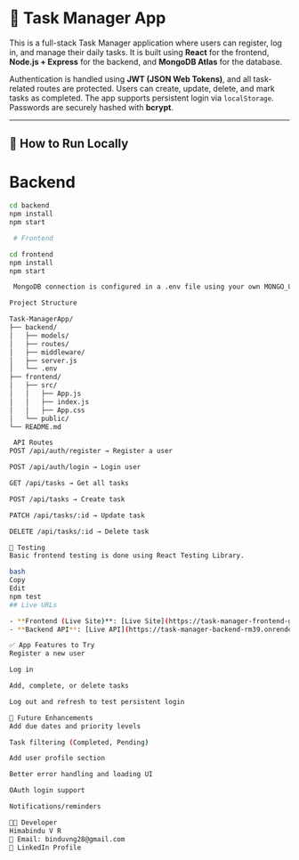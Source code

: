# 📝 Task Manager App

This is a full-stack Task Manager application where users can register, log in, and manage their daily tasks. It is built using **React** for the frontend, **Node.js + Express** for the backend, and **MongoDB Atlas** for the database.

Authentication is handled using **JWT (JSON Web Tokens)**, and all task-related routes are protected. Users can create, update, delete, and mark tasks as completed. The app supports persistent login via `localStorage`. Passwords are securely hashed with **bcrypt**.

---

## 🔧 How to Run Locally

# Backend

```bash
cd backend
npm install
npm start

 # Frontend

cd frontend
npm install
npm start

 MongoDB connection is configured in a .env file using your own MONGO_URI and JWT_SECRET.

Project Structure

Task-ManagerApp/
├── backend/
│   ├── models/
│   ├── routes/
│   ├── middleware/
│   ├── server.js
│   └── .env
├── frontend/
│   ├── src/
│   │   ├── App.js
│   │   ├── index.js
│   │   ├── App.css
│   └── public/
└── README.md

 API Routes
POST /api/auth/register → Register a user

POST /api/auth/login → Login user

GET /api/tasks → Get all tasks

POST /api/tasks → Create task

PATCH /api/tasks/:id → Update task

DELETE /api/tasks/:id → Delete task

🧪 Testing
Basic frontend testing is done using React Testing Library.

bash
Copy
Edit
npm test
## Live URLs

- **Frontend (Live Site)**: [Live Site](https://task-manager-frontend-git-main-himabindu-v-rs-projects.vercel.app)
- **Backend API**: [Live API](https://task-manager-backend-rm39.onrender.com)

✅ App Features to Try
Register a new user

Log in

Add, complete, or delete tasks

Log out and refresh to test persistent login

🌟 Future Enhancements
Add due dates and priority levels

Task filtering (Completed, Pending)

Add user profile section

Better error handling and loading UI

OAuth login support

Notifications/reminders

👩‍💻 Developer
Himabindu V R
📧 Email: binduvng28@gmail.com
🔗 LinkedIn Profile


